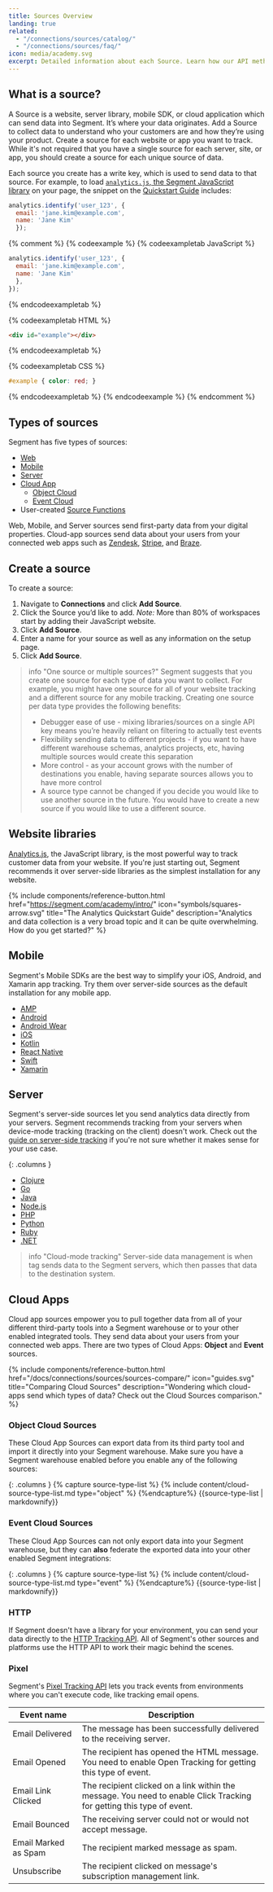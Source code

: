 ```yaml
---
title: Sources Overview
landing: true
related:
  - "/connections/sources/catalog/"
  - "/connections/sources/faq/"
icon: media/academy.svg
excerpt: Detailed information about each Source. Learn how our API methods are implemented for that destination.
---
```


## What is a source?

A Source is a website, server library, mobile SDK, or cloud application which can send data into Segment. It’s where your data originates. Add a Source to collect data to understand who your customers are and how they’re using your product. Create a source for each website or app you want to track. While it's not required that you have a single source for each server, site, or app, you should create a source for each unique source of data.

Each source you create has a write key, which is used to send data to that source. For example, to load [`analytics.js`, the Segment JavaScript library](https://segment.com/docs/connections/sources/catalog/libraries/website/javascript/) on your page, the snippet on the [Quickstart Guide](https://segment.com/docs/connections/sources/catalog/libraries/website/javascript/quickstart/) includes:


```js
analytics.identify('user_123', {
  email: 'jane.kim@example.com',
  name: 'Jane Kim'
  });
```

{% comment %}
{% codeexample %}
{% codeexampletab JavaScript %}
```js
analytics.identify('user_123', {
  email: 'jane.kim@example.com',
  name: 'Jane Kim'
  },
});
```
{% endcodeexampletab %}

{% codeexampletab HTML %}
```html
<div id="example"></div>
```
{% endcodeexampletab %}

{% codeexampletab CSS %}
```css
#example { color: red; }
```
{% endcodeexampletab %}
{% endcodeexample %}
{% endcomment %}


## Types of sources

Segment has five types of sources:
* [Web](#website-libraries)
* [Mobile](#mobile)
* [Server](#server)
* [Cloud App](#cloud-apps)
  * [Object Cloud](#object-cloud-sources)
  * [Event Cloud](#event-cloud-sources)
* User-created [Source Functions](/docs/connections/sources/source-functions/)


Web, Mobile, and Server sources send first-party data from your digital properties. Cloud-app sources send data about your users from your connected web apps such as [Zendesk](/docs/connections/sources/catalog/cloud-apps/zendesk/),  [Stripe](/docs/connections/sources/catalog/cloud-apps/stripe/), and [Braze](/docs/connections/sources/catalog/cloud-apps/braze/).

## Create a source
To create a source:
1. Navigate to **Connections** and click **Add Source**.
2. Click the Source you’d like to add. *Note:* More than 80% of workspaces start by adding their JavaScript website.
3. Click **Add Source**.
4. Enter a name for your source as well as any information on the setup page.
5. Click **Add Source**.

> info "One source or multiple sources?"
> Segment suggests that you create one source for each type of data you want to collect. For example, you might have one source for all of your website tracking and a different source for any mobile tracking. Creating one source per data type provides the following benefits:
> - Debugger ease of use - mixing libraries/sources on a single API key means you’re heavily reliant on filtering to actually test events
> - Flexibility sending data to different projects - if you want to have different warehouse schemas, analytics projects, etc, having multiple sources would create this separation
> - More control - as your account grows with the number of destinations you enable, having separate sources allows you to have more control
> - A source type cannot be changed if you decide you would like to use another source in the future. You would have to create a new source if you would like to use a different source.

## Website libraries

[Analytics.js](/docs/connections/sources/catalog/libraries/website/javascript/), the JavaScript library, is the most powerful way to track customer data from your website. If you're just starting out, Segment recommends it over server-side libraries as the simplest installation for any website.

{% include components/reference-button.html
  href="https://segment.com/academy/intro/"
  icon="symbols/squares-arrow.svg"
  title="The Analytics Quickstart Guide"
  description="Analytics and data collection is a very broad topic and it can be quite overwhelming. How do you get started?"
%}



## Mobile

Segment's Mobile SDKs are the best way to simplify your iOS, Android, and Xamarin app tracking. Try them over server-side sources as the default installation for any mobile app.

- [AMP](/docs/connections/sources/catalog/libraries/mobile/amp)
- [Android](/docs/connections/sources/catalog/libraries/mobile/android)
- [Android Wear](/docs/connections/sources/catalog/libraries/mobile/android/wear)
- [iOS](/docs/connections/sources/catalog/libraries/mobile/ios)
- [Kotlin](/docs/connections/sources/catalog/libraries/mobile/kotlin-android/)
- [React Native](/docs/connections/sources/catalog/libraries/mobile/react-native)
- [Swift](/docs/connections/sources/catalog/libraries/mobile/swift-ios/)
- [Xamarin](/docs/connections/sources/catalog/libraries/mobile/xamarin)



## Server

Segment's server-side sources let you send analytics data directly from your servers. Segment recommends tracking from your servers when device-mode tracking (tracking on the client) doesn't work. Check out the [guide on server-side tracking](/docs/guides/how-to-guides/collect-on-client-or-server/) if you're not sure whether it makes sense for your use case.

{: .columns }
- [Clojure](/docs/connections/sources/catalog/libraries/server/clojure/)
- [Go](/docs/connections/sources/catalog/libraries/server/go/)
- [Java](/docs/connections/sources/catalog/libraries/server/java/)
- [Node.js](/docs/connections/sources/catalog/libraries/server/node/)
- [PHP](/docs/connections/sources/catalog/libraries/server/php/)
- [Python](/docs/connections/sources/catalog/libraries/server/python/)
- [Ruby](/docs/connections/sources/catalog/libraries/server/ruby/)
- [.NET](/docs/connections/sources/catalog/libraries/server/net/)

> info "Cloud-mode tracking"
> Server-side data management is when tag sends data to the Segment servers, which then passes that data to the destination system.



## Cloud Apps

Cloud app sources empower you to pull together data from all of your different third-party tools into a Segment warehouse or to your other enabled integrated tools. They send data about your users from your connected web apps. There are two types of Cloud Apps: **Object** and **Event** sources.

{% include components/reference-button.html href="/docs/connections/sources/sources-compare/" icon="guides.svg" title="Comparing Cloud Sources" description="Wondering which cloud-apps send which types of data? Check out the Cloud Sources comparison." %}

### Object Cloud Sources

These Cloud App Sources can export data from its third party tool and import it directly into your Segment warehouse. Make sure you have a Segment warehouse enabled before you enable any of the following sources:

{: .columns }
{% capture source-type-list %} {% include content/cloud-source-type-list.md type="object" %} {%endcapture%}
{{source-type-list | markdownify}}


### Event Cloud Sources

These Cloud App Sources can not only export data into your Segment warehouse, but they can **also** federate the exported data into your other enabled Segment integrations:

{: .columns }
{% capture source-type-list %} {% include content/cloud-source-type-list.md type="event" %} {%endcapture%}
{{source-type-list | markdownify}}



### HTTP

If Segment doesn't have a library for your environment, you can send your data directly to the [HTTP Tracking API](/docs/connections/sources/catalog/libraries/server/http/). All of Segment's other sources and platforms use the HTTP API to work their magic behind the scenes.


### Pixel

Segment's [Pixel Tracking API](/docs/connections/sources/catalog/libraries/server/pixel-tracking-api/) lets you track events from environments where you can't execute code, like tracking email opens.

| Event name           | Description                                                                                                           |
| -------------------- | --------------------------------------------------------------------------------------------------------------------- |
| Email Delivered      | The message has been successfully delivered to the receiving server.                                                   |
| Email Opened         | The recipient has opened the HTML message. You need to enable Open Tracking for getting this type of event.           |
| Email Link Clicked   | The recipient clicked on a link within the message. You need to enable Click Tracking for getting this type of event. |
| Email Bounced        | The receiving server could not or would not accept message.                                                           |
| Email Marked as Spam | The recipient marked message as spam.                                                                                 |
| Unsubscribe          | The recipient clicked on message's subscription management link.                                                      |
